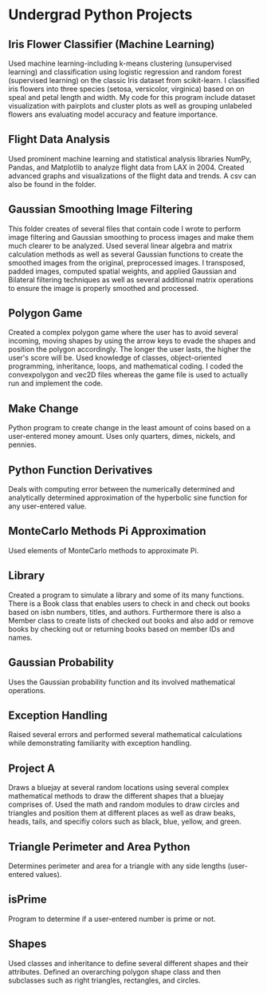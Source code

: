 # Undergrad Python Projects

## Iris Flower Classifier (Machine Learning)
Used machine learning-including k-means clustering (unsupervised learning) and classification using logistic regression and random forest (supervised learning) on the classic Iris dataset from scikit-learn. I classified iris flowers into three species (setosa, versicolor, virginica) based on on speal and petal length and width. My code for this program include dataset visualization with pairplots and cluster plots as well as grouping unlabeled flowers ans evaluating model accuracy and feature importance. 

## Flight Data Analysis
Used prominent machine learning and statistical analysis libraries NumPy, Pandas, and Matplotlib to analyze flight data from LAX in 2004. Created advanced graphs and visualizations of the flight data and trends. A csv can also be found in the folder.

## Gaussian Smoothing Image Filtering
This folder creates of several files that contain code I wrote to perform image filtering and Gaussian smoothing to process images and make them much clearer to be analyzed. Used several linear algebra and matrix calculation methods as well as several Gaussian functions to create the smoothed images from the original, preprocessed images. I transposed, padded images, computed spatial weights, and applied Gaussian and Bilateral filtering techniques as well as several additional matrix operations to ensure the image is properly smoothed and processed. 

## Polygon Game
Created a complex polygon game where the user has to avoid several incoming, moving shapes by using the arrow keys to evade the shapes and position the polygon accordingly. The longer the user lasts, the higher the user's score will be. Used knowledge of classes, object-oriented programming, inheritance, loops, and mathematical coding. I coded the convexpolygon and vec2D files whereas the game file is used to actually run and implement the code.

## Make Change
Python program to create change in the least amount of coins based on a user-entered money amount. Uses only quarters, dimes, nickels, and pennies.

## Python Function Derivatives
Deals with computing error between the numerically determined and analytically determined approximation of the hyperbolic sine function for any user-entered value. 

## MonteCarlo Methods Pi Approximation
Used elements of MonteCarlo methods to approximate Pi.

## Library
Created a program to simulate a library and some of its many functions. There is a Book class that enables users to check in and check out books based on isbn numbers, titles, and authors. Furthermore there is also a Member class to create lists of checked out books and also add or remove books by checking out or returning books based on member IDs and names. 

## Gaussian Probability
Uses the Gaussian probability function and its involved mathematical operations. 

## Exception Handling
Raised several errors and performed several mathematical calculations while demonstrating familiarity with exception handling.

## Project A
Draws a bluejay at several random locations using several complex mathematical methods to draw the different shapes that a bluejay comprises of. Used the math and random modules to draw circles and triangles and position them at different places as well as draw beaks, heads, tails, and specifiy colors such as black, blue, yellow, and green. 

## Triangle Perimeter and Area Python
Determines perimeter and area for a triangle with any side lengths (user-entered values).

## isPrime
Program to determine if a user-entered number is prime or not.

## Shapes
Used classes and inheritance to define several different shapes and their attributes. Defined an overarching polygon shape class and then subclasses such as right triangles, rectangles, and circles.
